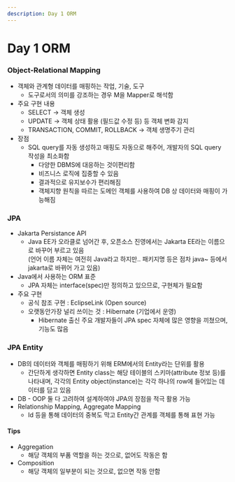 ```yaml
---
description: Day 1 ORM
---
```


# Day 1 ORM

### Object-Relational Mapping

* 객체와 관계형 데이터를 매핑하는 작업, 기술, 도구
  * 도구로서의 의미를 강조하는 경우 M을 Mapper로 해석함
* 주요 구현 내용
  * SELECT -> 객체 생성
  * UPDATE -> 객체 상태 활용 (필드값 수정 등) 등 객체 변화 감지
  * TRANSACTION, COMMIT, ROLLBACK -> 객체 생명주기 관리
* 장점
  * SQL query를 자동 생성하고 매핑도 자동으로 해주어, 개발자의 SQL query 작성을 최소화함
    * 다양한 DBMS에 대응하는 것이편리함
    * 비즈니스 로직에 집중할 수 있음
    * 결과적으로 유지보수가 편리해짐
    * 객체지향 원칙을 따르는 도메인 객체를 사용하여 DB 상 데이터와 매핑이 가능해짐

### JPA

* Jakarta Persistance API
  * Java EE가 오라클로 넘어간 후, 오픈소스 진영에서는 Jakarta EE라는 이름으로 바꾸어 부르고 있음\
    (언어 이름 자체는 여전히 Java라고 하지만.. 패키지명 등은 점차 java\~ 등에서  jakarta로 바뀌어 가고 있음)
* Java에서 사용하는 ORM 표준
  * JPA 자체는 interface(spec)만 정의하고 있으므로, 구현체가 필요함
* 주요 구현
  * 공식 참조 구현 : EclipseLink (Open source)
  * 오랫동안가장 널리 쓰이는 것 : Hibernate (기업에서 운영)
    * Hibernate 출신 주요 개발자들이 JPA spec 자체에 많은 영향을 끼쳤으며, 기능도 많음

### JPA Entity

* DB의 데이터와 객체를 매핑하기 위해 ERM에서의 Entity라는 단위를 활용
  * 간단하게 생각하면 Entity class는 해당 테이블의 스키마(attribute 정보 등)를 나타내며, 각각의  Entity object(instance)는 각각 하나의 row에 들어있는 데이터를 담고 있음
* DB - OOP 둘 다 고려하여 설계하여야 JPA의 장점을 적극 활용 가능
* Relationship Mapping, Aggregate Mapping
  * Id 등을 통해 데이터의 중복도 막고 Entity간 관계를 객체를 통해 표현 가능

#### Tips

* Aggregation
  * 해당 객체의 부품 역할을 하는 것으로, 없어도 작동은 함
* Composition
  * 해당 객체의 일부분이 되는 것으로, 없으면 작동 안함
